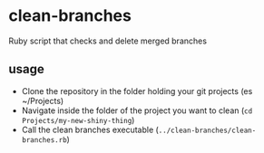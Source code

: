 clean-branches
==============

Ruby script that checks and delete merged branches

usage
-----

* Clone the repository in the folder holding your git projects (es ~/Projects)
* Navigate inside the folder of the project you want to clean (`cd Projects/my-new-shiny-thing`)
* Call the clean branches executable (`../clean-branches/clean-branches.rb`)